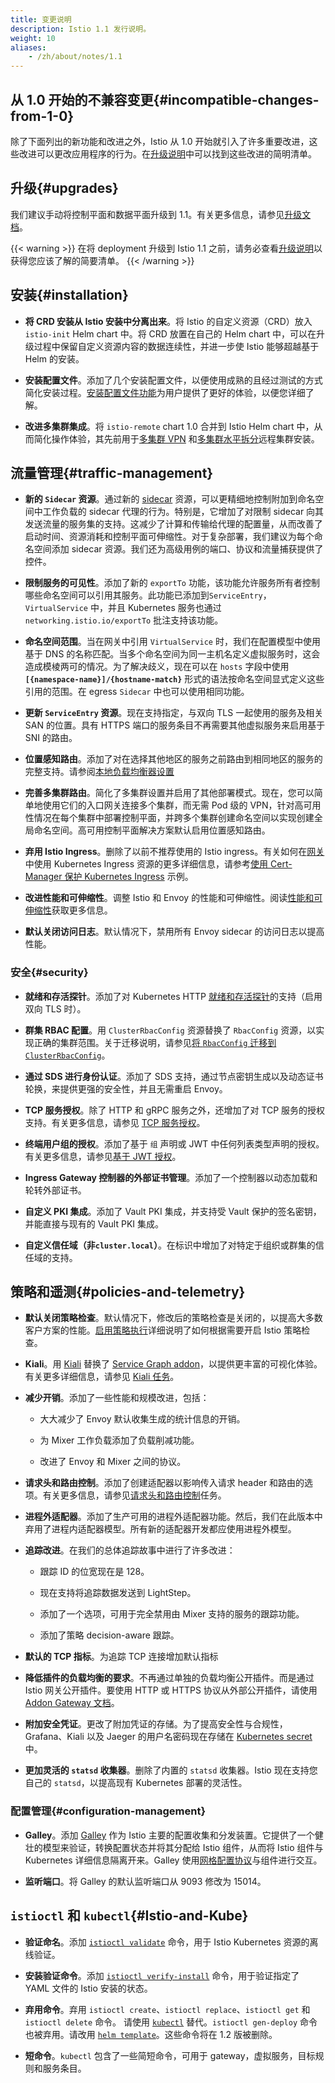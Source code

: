 ```yaml
---
title: 变更说明
description: Istio 1.1 发行说明。
weight: 10
aliases:
    - /zh/about/notes/1.1
---
```


## 从 1.0 开始的不兼容变更{#incompatible-changes-from-1-0}

除了下面列出的新功能和改进之外，Istio 从 1.0 开始就引入了许多重要改进，这些改进可以更改应用程序的行为。在[升级说明](/zh/news/releases/1.1.x/announcing-1.1/upgrade-notes)中可以找到这些改进的简明清单。

## 升级{#upgrades}

我们建议手动将控制平面和数据平面升级到 1.1。有关更多信息，请参见[升级文档](/zh/docs/setup/upgrade/)。

{{< warning >}}
在将 deployment 升级到 Istio 1.1 之前，请务必查看[升级说明](/zh/news/releases/1.1.x/announcing-1.1/upgrade-notes)以获得您应该了解的简要清单。
{{< /warning >}}

## 安装{#installation}

- **将 CRD 安装从 Istio 安装中分离出来**。将 Istio 的自定义资源（CRD）放入 `istio-init` Helm chart 中。将 CRD 放置在自己的 Helm chart 中，可以在升级过程中保留自定义资源内容的数据连续性，并进一步使 Istio 能够超越基于 Helm 的安装。

- **安装配置文件**。添加了几个安装配置文件，以便使用成熟的且经过测试的方式简化安装过程。[安装配置文件功能](/zh/docs/setup/additional-setup/config-profiles/)为用户提供了更好的体验，以便您详细了解。

- **改进多集群集成**。将 `istio-remote` chart 1.0 合并到 Istio Helm chart 中，从而简化操作体验，其先前用于[多集群 VPN](/zh/docs/setup/install/multicluster/shared-vpn/) 和[多集群水平拆分](/zh/docs/setup/install/multicluster/shared-gateways/)远程集群安装。

## 流量管理{#traffic-management}

- **新的 `Sidecar` 资源**。通过新的 [sidecar](/zh/docs/concepts/traffic-management/#sidecars) 资源，可以更精细地控制附加到命名空间中工作负载的 sidecar 代理的行为。特别是，它增加了对限制 sidecar 向其发送流量的服务集的支持。这减少了计算和传输给代理的配置量，从而改善了启动时间、资源消耗和控制平面可伸缩性。对于复杂部署，我们建议为每个命名空间添加 sidecar 资源。我们还为高级用例的端口、协议和流量捕获提供了控件。

- **限制服务的可见性**。添加了新的 `exportTo` 功能，该功能允许服务所有者控制哪些命名空间可以引用其服务。此功能已添加到`ServiceEntry`，`VirtualService` 中，并且 Kubernetes 服务也通过 `networking.istio.io/exportTo` 批注支持该功能。

- **命名空间范围**。当在网关中引用 `VirtualService` 时，我们在配置模型中使用基于 DNS 的名称匹配。当多个命名空间为同一主机名定义虚拟服务时，这会造成模棱两可的情况。为了解决歧义，现在可以在 `hosts` 字段中使用 **`[{namespace-name}]/{hostname-match}`** 形式的语法按命名空间显式定义这些引用的范围。在 egress `Sidecar` 中也可以使用相同功能。

- **更新 `ServiceEntry` 资源**。现在支持指定，与双向 TLS 一起使用的服务及相关 SAN 的位置。具有 HTTPS 端口的服务条目不再需要其他虚拟服务来启用基于 SNI 的路由。

- **位置感知路由**。添加了对在选择其他地区的服务之前路由到相同地区的服务的完整支持。请参阅[本地负载均衡器设置](/zh/docs/reference/config/networking/destination-rule#LocalityLoadBalancerSetting)

- **完善多集群路由**。简化了多集群设置并启用了其他部署模式。现在，您可以简单地使用它们的入口网关连接多个集群，而无需 Pod 级的 VPN，针对高可用性情况在每个集群中部署控制平面，并跨多个集群创建命名空间以实现创建全局命名空间。高可用控制平面解决方案默认启用位置感知路由。

- **弃用 Istio Ingress**。删除了以前不推荐使用的 Istio ingress。有关如何在[网关](/zh/docs/concepts/traffic-management/#gateways)中使用 Kubernetes Ingress 资源的更多详细信息，请参考[使用 Cert-Manager 保护 Kubernetes Ingress](/zh/docs/ops/integrations/certmanager/) 示例。

- **改进性能和可伸缩性**。调整 Istio 和 Envoy 的性能和可伸缩性。阅读[性能和可伸缩性](/zh/docs/ops/deployment/performance-and-scalability/)获取更多信息。

- **默认关闭访问日志**。默认情况下，禁用所有 Envoy sidecar 的访问日志以提高性能。

### 安全{#security}

- **就绪和存活探针**。添加了对 Kubernetes HTTP [就绪和存活探针](/zh/faq/security/#k8s-health-checks)的支持（启用双向 TLS 时）。

- **群集 RBAC 配置**。用 `ClusterRbacConfig` 资源替换了 `RbacConfig` 资源，以实现正确的集群范围。关于迁移说明，请参见[将 `RbacConfig` 迁移到 `ClusterRbacConfig`](https://archive.istio.io/v1.1/docs/setup/kubernetes/upgrade/steps/#migrating-from-rbacconfig-to-clusterrbacconfig)。

- **通过 SDS 进行身份认证**。添加了 SDS 支持，通过节点密钥生成以及动态证书轮换，来提供更强的安全性，并且无需重启 Envoy。

- **TCP 服务授权**。除了 HTTP 和 gRPC 服务之外，还增加了对 TCP 服务的授权支持。有关更多信息，请参见 [TCP 服务授权](/zh/docs/tasks/security/authorization/authz-tcp)。

- **终端用户组的授权**。添加了基于 `组` 声明或 JWT 中任何列表类型声明的授权。有关更多信息，请参见[基于 JWT 授权](/zh/docs/tasks/security/authorization/authz-jwt)。

- **Ingress Gateway 控制器的外部证书管理**。添加了一个控制器以动态加载和轮转外部证书。

- **自定义 PKI 集成**。添加了 Vault PKI 集成，并支持受 Vault 保护的签名密钥，并能直接与现有的 Vault PKI 集成。

- **自定义信任域（非`cluster.local`）**。在标识中增加了对特定于组织或群集的信任域的支持。

## 策略和遥测{#policies-and-telemetry}

- **默认关闭策略检查**。默认情况下，修改后的策略检查是关闭的，以提高大多数客户方案的性能。[启用策略执行](/zh/docs/tasks/policy-enforcement/enabling-policy/)详细说明了如何根据需要开启 Istio 策略检查。

- **Kiali**。用 [Kiali](https://www.kiali.io) 替换了 [Service Graph addon](https://github.com/istio/istio/issues/9066)，以提供更丰富的可视化体验。有关更多详细信息，请参见 [Kiali 任务](/zh/docs/tasks/observability/kiali/)。

- **减少开销**。添加了一些性能和规模改进，包括：

    - 大大减少了 Envoy 默认收集生成的统计信息的开销。

    - 为 Mixer 工作负载添加了负载削减功能。

    - 改进了 Envoy 和 Mixer 之间的协议。

- **请求头和路由控制**。添加了创建适配器以影响传入请求 header 和路由的选项。有关更多信息，请参见[请求头和路由控制](/zh/docs/tasks/policy-enforcement/control-headers)任务。

- **进程外适配器**。添加了生产可用的进程外适配器功能。然后，我们在此版本中弃用了进程内适配器模型。所有新的适配器开发都应使用进程外模型。

- **追踪改进**。在我们的总体追踪故事中进行了许多改进：

    - 跟踪 ID 的位宽现在是 128。

    - 现在支持将追踪数据发送到 LightStep。

    - 添加了一个选项，可用于完全禁用由 Mixer 支持的服务的跟踪功能。

    - 添加了策略 decision-aware 跟踪。

- **默认的 TCP 指标**。为追踪 TCP 连接增加默认指标

- **降低插件的负载均衡的要求**。不再通过单独的负载均衡公开插件。而是通过 Istio 网关公开插件。要使用 HTTP 或 HTTPS 协议从外部公开插件，请使用 [Addon Gateway 文档](/zh/docs/tasks/observability/gateways/)。

- **附加安全凭证**。更改了附加凭证的存储。为了提高安全性与合规性，Grafana、Kiali 以及 Jaeger 的用户名密码现在存储在 [Kubernetes secret](https://kubernetes.io/zh-cn/docs/concepts/configuration/secret/) 中。

- **更加灵活的 `statsd` 收集器**。删除了内置的 `statsd` 收集器。Istio 现在支持您自己的 `statsd`，以提高现有 Kubernetes 部署的灵活性。

### 配置管理{#configuration-management}

- **Galley**。添加 [Galley](/zh/docs/ops/deployment/architecture/#galley) 作为 Istio 主要的配置收集和分发装置。它提供了一个健壮的模型来验证，转换配置状态并将其分配给 Istio 组件，从而将 Istio 组件与 Kubernetes 详细信息隔离开来。Galley 使用[网格配置协议](https://github.com/istio/api/tree/{{<source_branch_name>}}/mcp)与组件进行交互。

- **监听端口**。将 Galley 的默认监听端口从 9093 修改为 15014。

## `istioctl` 和 `kubectl`{#Istio-and-Kube}

- **验证命名**。添加 [`istioctl validate`](/zh/docs/reference/commands/istioctl/#istioctl-validate) 命令，用于 Istio Kubernetes 资源的离线验证。

- **安装验证命令**。添加 [`istioctl verify-install`](/zh/docs/reference/commands/istioctl/#istioctl-verify-install) 命令，用于验证指定了 YAML 文件的 Istio 安装的状态。

- **弃用命令**。弃用 `istioctl create`、`istioctl replace`、`istioctl get` 和 `istioctl delete` 命令。
请使用 [`kubectl`](https://kubernetes.io/zh-cn/docs/tasks/tools/#kubectl) 替代。`istioctl gen-deploy` 命令也被弃用。请改用 [`helm template`](/zh/docs/setup/install/helm/#option-1-install-with-helm-via-helm-template)。这些命令将在 1.2 版被删除。

- **短命令**。`kubectl` 包含了一些简短命令，可用于 gateway，虚拟服务，目标规则和服务条目。
